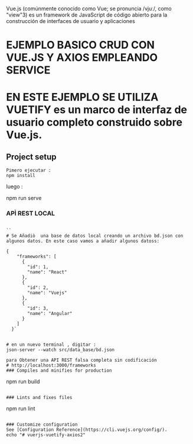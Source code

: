 Vue.js (comúnmente conocido como Vue; se pronuncia /vjuː/, como "view"3​) es un framework de JavaScript de código abierto para la construcción de interfaces de usuario y aplicaciones 

# EJEMPLO BASICO CRUD CON VUE.JS Y AXIOS EMPLEANDO SERVICE

# EN ESTE EJEMPLO SE UTILIZA VUETIFY es un marco de interfaz de usuario completo construido sobre Vue.js. 
## Project setup
```
Pimero ejecutar :
npm install
```
luego :

npm run serve

### APÌ REST LOCAL
```

``
# Se Añadiò  una base de datos local creando un archivo bd.json con algunos datos. En este caso vamos a añadir algunos datoss:

{
    "frameworks": [
      {
        "id": 1,
        "name": "React"
      },
      {
        "id": 2,
        "name": "Vuejs"
      },
      {
        "id": 3,
        "name": "Angular"
      }
    ]
  }`
  
  
# en un nuevo terminal , digitar :
json-server --watch src/data_base/bd.json

para Obtener una API REST falsa completa sin codificación 
# http://localhost:3000/frameworks
### Compiles and minifies for production
```
npm run build
```

### Lints and fixes files
```
npm run lint
```

### Customize configuration
See [Configuration Reference](https://cli.vuejs.org/config/).
echo "# vuerjs-vuetify-axios2" 
